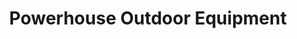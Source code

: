 ---
title: "Powerhouse Outdoor Equipment"
url: /tifton/powerhouse-outdoor-equipment/
shop: Platzpflege
---